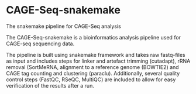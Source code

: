 # CAGE-Seq-snakemake
The snakemake pipeline for CAGE-Seq analysis

The CAGE-Seq-snakemake is a bioinformatics analysis pipeline used for CAGE-seq sequencing data.

The pipeline is built using snakemake framework and takes raw fastq-files as input and includes steps for linker and artefact trimming (cutadapt), rRNA removal (SortMeRNA, alignment to a reference genome (BOWTIE2) and CAGE tag counting and clustering (paraclu). Additionally, several quality control steps (FastQC, RSeQC, MultiQC) are included to allow for easy verification of the results after a run.
